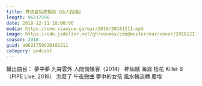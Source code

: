 ```yaml
---
title: 專訪皇后皮箱談《仙人指路》
length: 96217596
date: 2018-12-11 18:00:00
media: https://one.xiaoyuu.ga/ear/2018/20181211.mp3
image: https://cdn.jsdelivr.net/gh/coxmos/cdn@master/ear/cover/20181211.jpeg
season: 2018
guid: a9621759620181211
category: podcast
---
```


播出曲目：
夢中夢
九霄雲外
人間惆悵客（2014）
神仙賦
海浪
桂花
Killer B（PIPE Live, 2016）
怎麼了
午夜戀曲
夢中的女孩
風水輪流轉
塵埃


